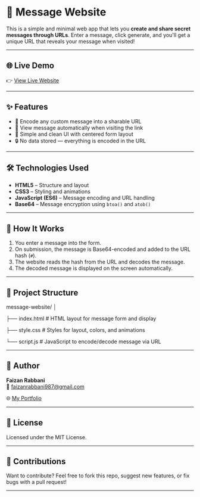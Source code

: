 # 📩 Message Website

This is a simple and minimal web app that lets you **create and share secret messages through URLs**. Enter a message, click generate, and you'll get a unique URL that reveals your message when visited!

---

## 🌐 Live Demo

👉 [View Live Website](https://faizanmessage.netlify.app/)  

---

## ✨ Features

- 🧠 Encode any custom message into a sharable URL
- 🔗 View message automatically when visiting the link
- 🎨 Simple and clean UI with centered form layout
- 🔒 No data stored — everything is encoded in the URL

---

## 🛠️ Technologies Used

- **HTML5** – Structure and layout
- **CSS3** – Styling and animations
- **JavaScript (ES6)** – Message encoding and URL handling
- **Base64** – Message encryption using `btoa()` and `atob()`

---

## 🧠 How It Works

1. You enter a message into the form.
2. On submission, the message is Base64-encoded and added to the URL hash (`#`).
3. The website reads the hash from the URL and decodes the message.
4. The decoded message is displayed on the screen automatically.

---

## 📂 Project Structure

message-website/
│

├── index.html # HTML layout for message form and display

├── style.css # Styles for layout, colors, and animations

└── script.js # JavaScript to encode/decode message via URL

---

## 👤 Author

**Faizan Rabbani**  
📧 faizanrabbani987@gmail.com

🌐 [My Portfolio](https://faizanplz.netlify.app/)

---

## 📄 License

Licensed under the MIT License.

---

## 🤝 Contributions

Want to contribute? Feel free to fork this repo, suggest new features, or fix bugs with a pull request!

---

